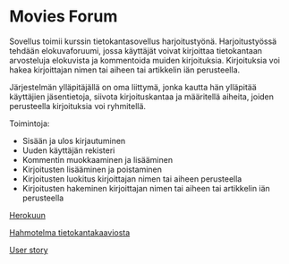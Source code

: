 # Movies Forum

Sovellus toimii kurssin tietokantasovellus harjoitustyönä. Harjoitustyössä tehdään elokuvaforuumi, jossa käyttäjät voivat kirjoittaa tietokantaan arvosteluja elokuvista ja kommentoida muiden kirjoituksia. Kirjoituksia voi hakea kirjoittajan nimen tai aiheen tai artikkelin iän perusteella.

Järjestelmän ylläpitäjällä on oma liittymä, jonka kautta hän ylläpitää käyttäjien jäsentietoja, siivota kirjoituskantaa ja määritellä aiheita, joiden perusteella kirjoituksia voi ryhmitellä. 

Toimintoja: 
- Sisään ja ulos kirjautuminen
- Uuden käyttäjän rekisteri
- Kommentin muokkaaminen ja lisääminen
- Kirjoitusten lisääminen ja poistaminen
- Kirjoitusten luokitus kirjoittajan nimen tai aiheen perusteella
- Kirjoitusten hakeminen kirjoittajan nimen tai aiheen tai artikkelin iän perusteella

[Herokuun](https://tsoha-python-moviesforum.herokuapp.com/login/)

[Hahmotelma tietokantakaaviosta](https://github.com/yumoL/moviesComment/blob/master/dokumentaatio/tietokankaavio.md)

[User story](https://github.com/yumoL/moviesComment/blob/master/dokumentaatio/userStory.md)
